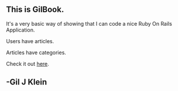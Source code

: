 ## This is GilBook.

It's a very basic way of showing that I can code a nice Ruby On Rails Application.

Users have articles.

Articles have categories.

Check it out [here](https://gil-book.herokuapp.com).


## -Gil J Klein